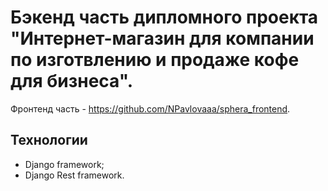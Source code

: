 # Бэкенд часть дипломного проекта "Интернет-магазин для компании по изготвлению и продаже кофе для бизнеса".

Фронтенд часть - https://github.com/NPavlovaaa/sphera_frontend.

## Технологии
- Django framework;
- Django Rest framework.


